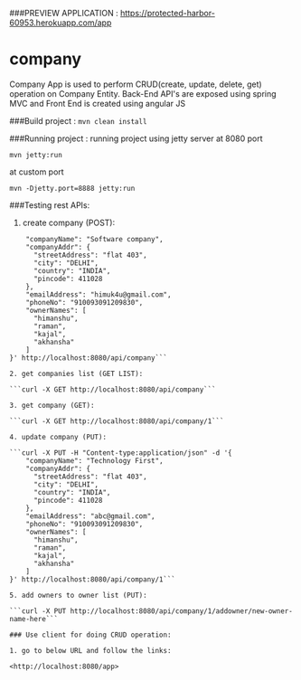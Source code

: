 ###PREVIEW APPLICATION :
<https://protected-harbor-60953.herokuapp.com/app>
# company
Company App is used to perform CRUD(create, update, delete, get) operation on Company Entity. Back-End API's are exposed using spring MVC and Front End is created using angular JS

###Build project :
```mvn clean install```

###Running project :
running project using jetty server at 8080 port

```mvn jetty:run```

at custom port

```mvn -Djetty.port=8888 jetty:run```

###Testing rest APIs:
1. create company (POST):

```curl -X POST -H "Content-type:application/json" -d '{
    "companyName": "Software company",
    "companyAddr": {
      "streetAddress": "flat 403",
      "city": "DELHI",
      "country": "INDIA",
      "pincode": 411028
    },
    "emailAddress": "himuk4u@gmail.com",
    "phoneNo": "910093091209830",
    "ownerNames": [
      "himanshu",
      "raman",
      "kajal",
      "akhansha"
    ]
}' http://localhost:8080/api/company```

2. get companies list (GET LIST):

```curl -X GET http://localhost:8080/api/company```

3. get company (GET):

```curl -X GET http://localhost:8080/api/company/1```

4. update company (PUT):

```curl -X PUT -H "Content-type:application/json" -d '{
    "companyName": "Technology First",
    "companyAddr": {
      "streetAddress": "flat 403",
      "city": "DELHI",
      "country": "INDIA",
      "pincode": 411028
    },
    "emailAddress": "abc@gmail.com",
    "phoneNo": "910093091209830",
    "ownerNames": [
      "himanshu",
      "raman",
      "kajal",
      "akhansha"
    ]
}' http://localhost:8080/api/company/1```

5. add owners to owner list (PUT):

```curl -X PUT http://localhost:8080/api/company/1/addowner/new-owner-name-here```

### Use client for doing CRUD operation:

1. go to below URL and follow the links:

<http://localhost:8080/app>



